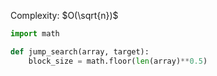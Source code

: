 Complexity: $O(\sqrt{n})$

```python
import math

def jump_search(array, target):
	block_size = math.floor(len(array)**0.5)
```
